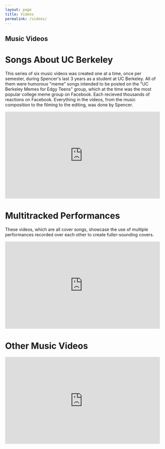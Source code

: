 ```yaml
---
layout: page
title: Videos
permalink: /videos/
---
```


## Music Videos

# Songs About UC Berkeley
This series of six music videos was created one at a time, once per semester, during Spencer's last 3 years as a student at UC Berkeley. All of them were humorous "meme" songs intended to be posted on the "UC Berkeley Memes for Edgy Teens" group, which at the time was the most popular college meme group on Facebook. Each recieved thousands of reactions on Facebook. Everything in the videos, from the music composition to the filming to the editing, was done by Spencer.

<style type="text/css">
	.container {
		position: relative;
		overflow: hidden;
		width: 100%;
		padding-top: 56.25%; /* 16:9 Aspect Ratio (divide 9 by 16 = 0.5625) */
	}
	.responsive-iframe {
		position: absolute;
		top: 0;
		left: 0;
		bottom: 0;
		right: 0;
		width: 100%;
		height: 100%;
	}
</style>
<div class="container">
<iframe class="responsive-iframe" width="560" height="315" src="https://www.youtube.com/embed/videoseries?si=Oq21vaKShy093LTF&amp;list=PLmUBYE6yui2W-Wrdfj7gzh8TkpaA0AiUU" title="YouTube video player" frameborder="0" allow="accelerometer; autoplay; clipboard-write; encrypted-media; gyroscope; picture-in-picture; web-share" referrerpolicy="strict-origin-when-cross-origin" allowfullscreen></iframe>
</div>

# Multitracked Performances
These videos, which are all cover songs, showcase the use of multiple performances recorded over each other to create fuller-sounding covers.

<div class="container">
<iframe class="responsive-iframe" width="560" height="315" src="https://www.youtube.com/embed/videoseries?si=PjtJc99Mb7VRFry9&amp;list=PLmUBYE6yui2VllPXHLmqRH-0KWArSbqNc" title="YouTube video player" frameborder="0" allow="accelerometer; autoplay; clipboard-write; encrypted-media; gyroscope; picture-in-picture; web-share" referrerpolicy="strict-origin-when-cross-origin" allowfullscreen></iframe>
</div>

# Other Music Videos

<div class="container">
<iframe class="responsive-iframe" width="560" height="315" src="https://www.youtube.com/embed/videoseries?si=Ef_wLQvWtGh5BZP3&amp;list=PLmUBYE6yui2Xr_Wd90zD95uUGAV_jkTAb" title="YouTube video player" frameborder="0" allow="accelerometer; autoplay; clipboard-write; encrypted-media; gyroscope; picture-in-picture; web-share" referrerpolicy="strict-origin-when-cross-origin" allowfullscreen></iframe>
</div>

